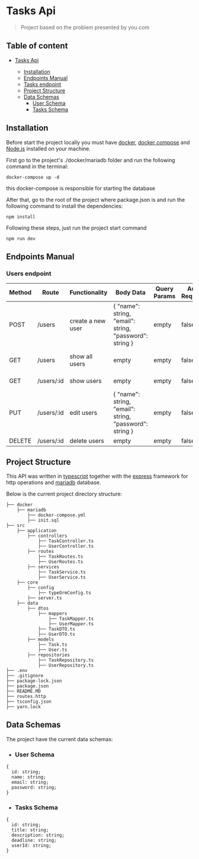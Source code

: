 # Tasks Api

> Project based on the problem presented by you.com

## Table of content
- [Tasks Api](#tasks-api)

  - [Installation](#installation)
  - [Endpoints Manual](#endpoints-manual)
  - [Tasks endpoint](#tasks-endpoint)
  - [Project Structure](#project-structure)
  - [Data Schemas](#data-schemas)
    - [User Schema](#user-schema)
    - [Tasks Schema](#tasks-schema)


## Installation

Before start the project locally you must have [docker](https://www.docker.com/),  [docker compose](https://docs.docker.com/compose/) and  [Node.js](https://nodejs.org/en/download) installed on your machine.

First go to the project's ./docker/mariadb folder and run the following command in the terminal:

``` shell
docker-compose up -d
```

this docker-compose is responsible for starting the database

After that, go to the root of the project where package.json is and run the following command to install the dependencies:

``` shell
npm install
```
Following these steps, just run the project start command
```
npm run dev
```

## Endpoints Manual

### Users endpoint

| Method | Route            | Functionality       | Body Data                                               | Query Params | Auth Required | Content Return   |
| ------ | ---------------- | ------------------- | ------------------------------------------------------- | ------------ | ------------- | ---------------- |
| POST   | /users           | create a new user   | { "name": string, "email": string, "password": string } | empty        | false         | User Schema      |
| GET    | /users           | show all users      | empty                                                   | empty        | false         | User Schema List |
| GET    | /users/:id       | show users          | empty                                                   | empty        | false         | User Schema      |
| PUT    | /users/:id       | edit users          | { "name": string, "email": string, "password": string } | empty        | false         | User Schema      |
| DELETE | /users/:id       | delete users        | empty                                                   | empty        | false         | empty            |

<!-- | GET    | users?search=    | show users with criteria       | empty                               | empty        | false         | User Schema List | -->

<!-- ### Tasks endpoint

| Method | Route            | Functionality                   | Body Data                           | Query Params | Auth Required | Content Return   |
| ------ | ---------------- | ------------------------------- | ----------------------------------- | ------------ | ------------- | ---------------- |
| POST   | /videos           | create a new video description | { email: string, password: string } | empty        | false         | empty            |
| GET    | /videos           | show all videos                | empty                               | page: number | false         | User Schema List |
| GET    | /videos/:id       | show video                     | empty                               | empty        | false         | User Schema      |
| GET    | videos?search=    | show video with criteria       | empty                               | empty        | false         | User Schema List |
| PUT    | /videos/:id       | edit video                     | { email: string, password: string } | empty        | false         | empty            |
| DELETE | /videos/:id       | delete video                   | empty                               | empty        | false         | empty            | -->


## Project Structure

This API was written in [typescript](https://www.typescriptlang.org/) together with the [express](https://expressjs.com/pt-br/) framework for http operations and [mariadb](https://mariadb.org/) database.

Below is the current project directory structure:

```
├── docker
    ├── mariadb
        ├── docker-compose.yml
        ├── init.sql
├── src
    ├── application
        ├── controllers
            ├── TaskController.ts
            ├── UserController.ts
        ├── routes
            ├── TaskRoutes.ts
            ├── UserRoutes.ts
        ├── services
            ├── TaskService.ts
            ├── UserService.ts
    ├── core
        ├── config
            ├── typeOrmConfig.ts
        ├── server.ts
    ├── data
        ├── dtos
            ├── mappers
                ├── TaskMapper.ts
                ├── UserMapper.ts
            ├── TaskDTO.ts
            ├── UserDTO.ts
        ├── models
            ├── Task.ts
            ├── User.ts
        ├── repositories
            ├── TaskRepository.ts
            ├── UserRepository.ts
├── .env
├── .gitignore
├── package-lock.json
├── package.json
├── README.MD
├── routes.http
├── tsconfig.json
├── yarn.lock
```

## Data Schemas

The project have the current data schemas:

- ### User Schema

```
{
  id: string;
  name: string;
  email: string;
  password: string;
}
```

- ### Tasks Schema

```
{
  id: string;
  title: string;
  description: string;
  deadline: string;
  userId: string;
}
```